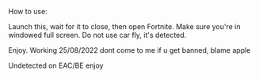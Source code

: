 How to use:


Launch this, wait for it to close, then open Fortnite.
Make sure you're in windowed full screen.
Do not use car fly, it's detected.

Enjoy. Working 25/08/2022
dont come to me if u get banned, blame apple

Undetected on EAC/BE
enjoy
